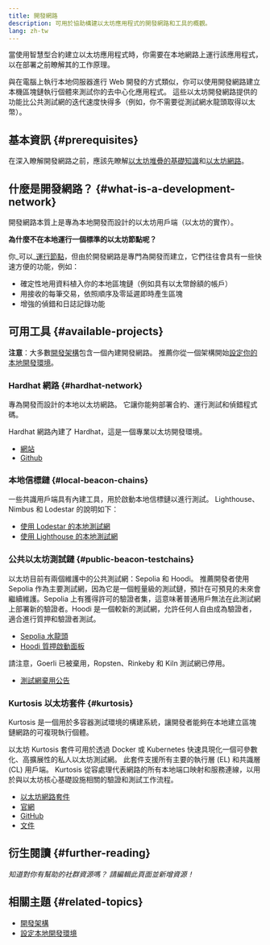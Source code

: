 ```yaml
---
title: 開發網路
description: 可用於協助構建以太坊應用程式的開發網路和工具的概觀。
lang: zh-tw
---
```


當使用智慧型合約建立以太坊應用程式時，你需要在本地網路上運行該應用程式，以在部署之前瞭解其的工作原理。

與在電腦上執行本地伺服器進行 Web 開發的方式類似，你可以使用開發網路建立本機區塊鏈執行個體來測試你的去中心化應用程式。 這些以太坊開發網路提供的功能比公共測試網的迭代速度快得多（例如，你不需要從測試網水龍頭取得以太幣）。

## 基本資訊 {#prerequisites}

在深入瞭解開發網路之前，應該先瞭解[以太坊堆疊的基礎知識](/developers/docs/ethereum-stack/)和[以太坊網路](/developers/docs/networks/)。

## 什麼是開發網路？ {#what-is-a-development-network}

開發網路本質上是專為本地開發而設計的以太坊用戶端（以太坊的實作）。

**為什麼不在本地運行一個標準的以太坊節點呢？**

你_可以_[運行節點](/developers/docs/nodes-and-clients/#running-your-own-node)，但由於開發網路是專門為開發而建立，它們往往會具有一些快速方便的功能，例如：

- 確定性地用資料植入你的本地區塊鏈（例如具有以太幣餘額的帳戶）
- 用接收的每筆交易，依照順序及零延遲即時產生區塊
- 增強的偵錯和日誌記錄功能

## 可用工具 {#available-projects}

**注意**：大多數[開發架構](/developers/docs/frameworks/)包含一個內建開發網路。 推薦你從一個架構開始[設定你的本地開發環境](/developers/local-environment/)。

### Hardhat 網路 {#hardhat-network}

專為開發而設計的本地以太坊網路。 它讓你能夠部署合約、運行測試和偵錯程式碼。

Hardhat 網路內建了 Hardhat，這是一個專業以太坊開發環境。

- [網站](https://hardhat.org/)
- [Github](https://github.com/nomiclabs/hardhat)

### 本地信標鏈 {#local-beacon-chains}

一些共識用戶端具有內建工具，用於啟動本地信標鏈以進行測試。 Lighthouse、Nimbus 和 Lodestar 的說明如下：

- [使用 Lodestar 的本地測試網](https://chainsafe.github.io/lodestar/contribution/advanced-topics/setting-up-a-testnet#post-merge-local-testnet/)
- [使用 Lighthouse 的本地測試網](https://lighthouse-book.sigmaprime.io/setup.html#local-testnets)

### 公共以太坊測試鏈 {#public-beacon-testchains}

以太坊目前有兩個維護中的公共測試網：Sepolia 和 Hoodi。 推薦開發者使用 Sepolia 作為主要測試網，因為它是一個輕量級的測試鏈，預計在可預見的未來會繼續維護。Sepolia 上有獲得許可的驗證者集，這意味著普通用戶無法在此測試網上部署新的驗證者。Hoodi 是一個較新的測試網，允許任何人自由成為驗證者，適合進行質押和驗證者測試。

- [Sepolia 水龍頭](https://faucet.sepolia.dev/)
- [Hoodi 質押啟動面板](https://holesky.launchpad.ethereum.org/)

請注意，Goerli 已被棄用，Ropsten、Rinkeby 和 Kiln 測試網已停用。

- [測試網棄用公告](https://blog.ethereum.org/2022/06/21/testnet-deprecation)

### Kurtosis 以太坊套件 {#kurtosis}

Kurtosis 是一個用於多容器測試環境的構建系統，讓開發者能夠在本地建立區塊鏈網路的可複現執行個體。

以太坊 Kurtosis 套件可用於透過 Docker 或 Kubernetes 快速具現化一個可參數化、高擴展性的私人以太坊測試網。 此套件支援所有主要的執行層 (EL) 和共識層 (CL) 用戶端。 Kurtosis 從容處理代表網路的所有本地端口映射和服務連線，以用於與以太坊核心基礎設施相關的驗證和測試工作流程。

- [以太坊網路套件](https://github.com/kurtosis-tech/ethereum-package)
- [官網](https://www.kurtosis.com/)
- [GitHub](https://github.com/kurtosis-tech/kurtosis)
- [文件](https://docs.kurtosis.com/)

## 衍生閱讀 {#further-reading}

_知道對你有幫助的社群資源嗎？ 請編輯此頁面並新增資源！_

## 相關主題 {#related-topics}

- [開發架構](/developers/docs/frameworks/)
- [設定本地開發環境](/developers/local-environment/)
